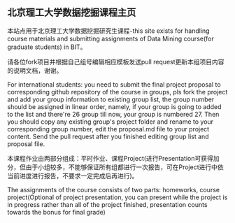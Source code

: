 ## 北京理工大学数据挖掘课程主页

本站点用于北京理工大学数据挖掘研究生课程-this site exists for handling course materials and submitting assignments of Data Mining course(for graduate students) in BIT。

请各位fork项目并根据自己组号编辑相应模板发送pull request更新本组项目内容的说明文档，谢谢。

For international students: you need to submit the final project proposal to corresponding github repository of the course in groups, pls fork the project and add your group information to existing group list, the group number should be assigned in linear order, namely, if your group is going to added to the list and there're 26 group till now, your group is numbered 27. Then you should copy any existing group's project folder and rename to your corresponding group number, edit the proposal.md file to your project content. Send the pull request after you finished editing group list and proposal file.

本课程作业由两部分组成：平时作业、课程Project(进行Presentation可获得加分，但由于小组较多，不能够保证所有组都进行一次报告，可在Project进行中依当前进度进行报告，不要求一定完成后再进行)。

The assignments of the course consists of two parts: homeworks, course project(Optional of project presentation, you can present while the project is in progress rather than all of the project finished, presentation counts towards the bonus for final grade)

